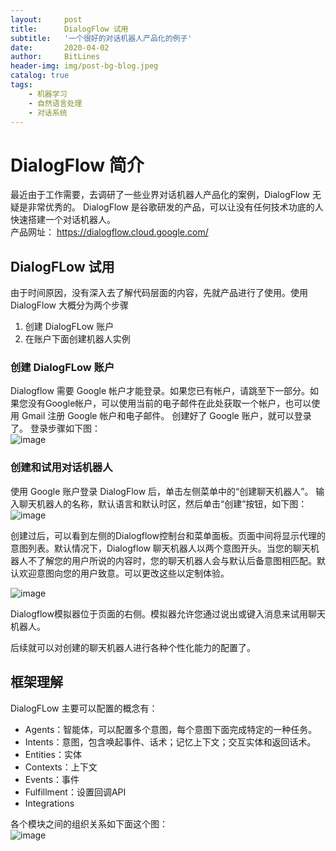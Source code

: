 ```yaml
---
layout:     post
title:      DialogFlow 试用
subtitle:   '一个很好的对话机器人产品化的例子'
date:       2020-04-02
author:     BitLines
header-img: img/post-bg-blog.jpeg
catalog: true
tags:
    - 机器学习
    - 自然语言处理
    - 对话系统
---
```


# DialogFlow 简介

最近由于工作需要，去调研了一些业界对话机器人产品化的案例，DialogFlow 无疑是非常优秀的。 DialogFlow 是谷歌研发的产品，可以让没有任何技术功底的人快速搭建一个对话机器人。  
产品网址： https://dialogflow.cloud.google.com/

## DialogFLow 试用
由于时间原因，没有深入去了解代码层面的内容，先就产品进行了使用。使用 DialogFlow 大概分为两个步骤
1. 创建 DialogFLow 账户
2. 在账户下面创建机器人实例

### 创建 DialogFLow 账户


Dialogflow 需要 Google 帐户才能登录。如果您已有帐户，请跳至下一部分。如果您没有Google帐户，可以使用当前的电子邮件在此处获取一个帐户，也可以使用 Gmail 注册 Google 帐户和电子邮件。
创建好了 Google 账户，就可以登录了。 登录步骤如下图：  
![image](https://user-images.githubusercontent.com/80689631/112712476-db805e00-8f0a-11eb-9c31-5a6e0c817c13.png)


### 创建和试用对话机器人

使用 Google 账户登录 DialogFlow 后，单击左侧菜单中的“创建聊天机器人”。 输入聊天机器人的名称，默认语言和默认时区，然后单击“创建”按钮，如下图：  
![image](https://user-images.githubusercontent.com/80689631/112712575-901a7f80-8f0b-11eb-9d23-ba57098895a2.png)


创建过后，可以看到左侧的Dialogflow控制台和菜单面板。页面中间将显示代理的意图列表。默认情况下，Dialogflow 聊天机器人以两个意图开头。当您的聊天机器人不了解您的用户所说的内容时，您的聊天机器人会与默认后备意图相匹配。默认欢迎意图向您的用户致意。可以更改这些以定制体验。

![image](https://user-images.githubusercontent.com/80689631/112712681-ebe50880-8f0b-11eb-8bfb-68f656d2bdd9.png)


Dialogflow模拟器位于页面的右侧。模拟器允许您通过说出或键入消息来试用聊天机器人。

后续就可以对创建的聊天机器人进行各种个性化能力的配置了。

## 框架理解

DialogFLow 主要可以配置的概念有：
- Agents：智能体，可以配置多个意图，每个意图下面完成特定的一种任务。
- Intents：意图，包含唤起事件、话术；记忆上下文；交互实体和返回话术。
- Entities：实体
- Contexts：上下文
- Events：事件
- Fulfillment：设置回调API
- Integrations

各个模块之间的组织关系如下面这个图：  
 ![image](https://user-images.githubusercontent.com/80689631/112712411-73317c80-8f0a-11eb-8f8f-9d145c67dc4b.png)